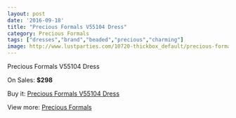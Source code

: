 ```yaml
---
layout: post
date: '2016-09-18'
title: "Precious Formals V55104 Dress"
category: Precious Formals
tags: ["dresses","brand","beaded","precious","charming"]
image: http://www.lustparties.com/10720-thickbox_default/precious-formals-v55104-dress.jpg
---
```

Precious Formals V55104 Dress

On Sales: **$298**
<a href="https://www.lustparties.com/en/precious-formals/3660-precious-formals-v55104-dress.html"><amp-img layout="responsive" width="600" height="600" src="//www.lustparties.com/10720-thickbox_default/precious-formals-v55104-dress.jpg" alt="Precious Formals V55104 Dress 0" /></a>

Buy it: [Precious Formals V55104 Dress](https://www.lustparties.com/en/precious-formals/3660-precious-formals-v55104-dress.html "Precious Formals V55104 Dress")

View more: [Precious Formals](https://www.lustparties.com/en/18-precious-formals "Precious Formals")